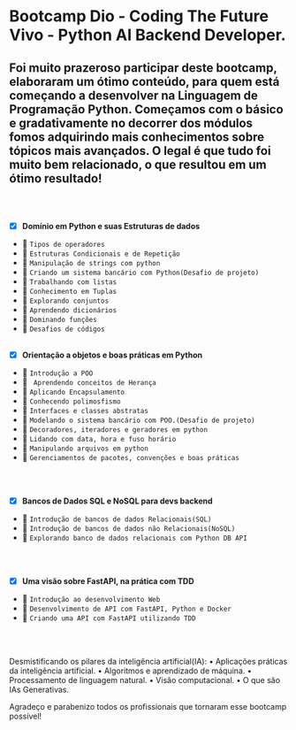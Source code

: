 # Bootcamp Dio - Coding The Future Vivo - Python AI Backend Developer.

## Foi muito prazeroso participar deste bootcamp, elaboraram um ótimo conteúdo, para quem está começando a desenvolver na Linguagem de Programação Python. Começamos com o básico e gradativamente no decorrer dos módulos fomos adquirindo mais conhecimentos sobre tópicos mais avançados. O legal é que tudo foi muito bem relacionado, o que resultou em um ótimo resultado!

<br>
<br>

 - [X] **Domínio em Python e suas Estruturas de dados**
 - 🎯 `Tipos de operadores`
 - 🎯 `Estruturas Condicionais e de Repetição`
 - 🎯 `Manipulação de strings com python`
 - 🎯 `Criando um sistema bancário com Python(Desafio de projeto)`
 - 🎯 `Trabalhando com listas`
 - 🎯 `Conhecimento em Tuplas`
 - 🎯 `Explorando conjuntos`
 - 🎯 `Aprendendo dicionários`
 - 🎯 `Dominando funções`
 - 🎯 `Desafios de códigos`
   <br>
   <br>
 
 - [X] **Orientação a objetos e boas práticas em Python**
 - 🎯 `Introdução a POO`
 - 🎯 ` Aprendendo conceitos de Herança`
 - 🎯 `Aplicando Encapsulamento`
 - 🎯 `Conhecendo polimosfismo`
 - 🎯 `Interfaces e classes abstratas`
 - 🎯 `Modelando o sistema bancário com POO.(Desafio de projeto)`
 - 🎯 `Decoradores, iteradores e geradores em python`
 - 🎯 `Lidando com data, hora e fuso horário`
 - 🎯 `Manipulando arquivos em python`
 - 🎯 `Gerenciamentos de pacotes, convenções e boas práticas`
<br>
<br>

 - [X] **Bancos de Dados SQL e NoSQL para devs backend**
 - 🎯 `Introdução de bancos de dados Relacionais(SQL)`
 - 🎯 `Introdução de bancos de dados não Relacionais(NoSQL)`
 - 🎯 `Explorando banco de dados relacionais com Python DB API`
<br>
<br>

 - [X] **Uma visão sobre FastAPI, na prática com TDD**
 - 🎯 `Introdução ao desenvolvimento Web`
 - 🎯 `Desenvolvimento de API com FastAPI, Python e Docker`
 - 🎯 `Criando uma API com FastAPI utilizando TDD`
<br>
<br>

 
 Desmistificando os pilares da inteligência artificial(IA):
 • Aplicações práticas da inteligência artificial.
 • Algoritmos e aprendizado de máquina.
 • Processamento de linguagem natural. 
 • Visão computacional.
 • O que são IAs Generativas.

 Agradeço e parabenizo todos os profissionais que tornaram esse bootcamp possível!
